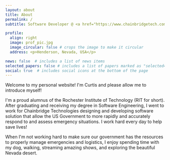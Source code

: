 ```yaml
---
layout: about
title: About
permalink: /
subtitle: Software Developer @ <a href="https://www.chainbridgetech.com">Chainbridge Technologies</a>

profile:
  align: right
  image: prof_pic.jpg
  image_circular: false # crops the image to make it circular
  address: <p>Henderson, Nevada, USA</p>

news: false  # includes a list of news items
selected_papers: false # includes a list of papers marked as "selected={true}"
social: true  # includes social icons at the bottom of the page
---
```

Welcome to my personal website! I'm Curtis and please allow me to introduce myself!

I'm a proud alumnus of the Rochester Institute of Technology (RIT for short). After graduating and receiving my degree in Software Engineering, I went to work for Chainbridge Technologies designing and developing software solution that allow the US Government to more rapidly and accurately respond to and assess emergency situations. I work hard every day to help save lives!

When I'm not working hard to make sure our government has the resources to properly manage emergencies and logistics, I enjoy spending time with my dog, walking, streaming amazing shows, and exploring the beautiful Nevada desert.